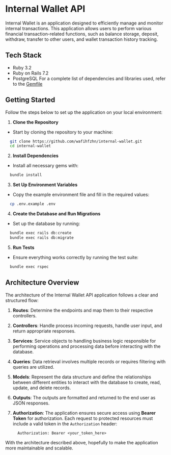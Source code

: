 # Internal Wallet API
Internal Wallet is an application designed to efficiently manage and monitor internal transactions. This application allows users to perform various financial transaction-related functions, such as balance storage, deposit, withdraw, transfer to other users, and wallet transaction history tracking.

## Tech Stack
- Ruby 3.2
- Ruby on Rails 7.2
- PostgreSQL
For a complete list of dependencies and libraries used, refer to the [Gemfile](Gemfile)

## Getting Started
Follow the steps below to set up the application on your local environment:
1. **Clone the Repository**
- Start by cloning the repository to your machine:
```bash
  git clone https://github.com/wafihfzhn/internal-wallet.git
  cd internal-wallet
```
2. **Install Dependencies**
- Install all necessary gems with:
```bash
  bundle install
```
3. **Set Up Environment Variables**
- Copy the example environment file and fill in the required values:
```bash
  cp .env.example .env
```
4. **Create the Database and Run Migrations**
- Set up the database by running:
```bash
  bundle exec rails db:create
  bundle exec rails db:migrate
```
5. **Run Tests**
- Ensure everything works correctly by running the test suite:
```bash
  bundle exec rspec
```

## Architecture Overview
The architecture of the Internal Wallet API application follows a clear and structured flow:
1. **Routes**:  Determine the endpoints and map them to their respective controllers.
2. **Controllers**: Handle process incoming requests, handle user input, and return appropriate responses.
3. **Services**: Service objects to handling business logic responsible for performing operations and processing data before interacting with the database.
4. **Queries**: Data retrieval involves multiple records or requires filtering with queries are utilized.
5. **Models**: Represent the data structure and define the relationships between different entities to interact with the database to create, read, update, and delete records.
6. **Outputs**: The outputs are formatted and returned to the end user as JSON responses.
7. **Authorization**: The application ensures secure access using **Bearer Token** for authorization. Each request to protected resources must include a valid token in the `Authorization` header:

   ```
     Authorization: Bearer <your_token_here>
   ```
With the architecture described above, hopefully to make the application more maintainable and scalable.

